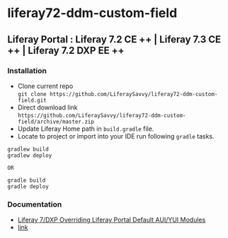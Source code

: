 # liferay72-ddm-custom-field
## Liferay Portal : Liferay 7.2 CE ++ |  Liferay 7.3 CE ++ | Liferay 7.2 DXP EE ++
### Installation
* Clone current repo    
`git clone https://github.com/LiferaySavvy/liferay72-ddm-custom-field.git` 
* Direct download link  
`https://github.com/LiferaySavvy/liferay72-ddm-custom-field/archive/master.zip`     
* Update Liferay Home path in `build.gradle` file. 
* Locate to project or import into your IDE run following `gradle` tasks.  

````
gradlew build
gradlew deploy

OR

gradle build
gradle deploy

````
### Documentation 
* [Liferay 7/DXP Overriding Liferay Portal Default AUI/YUI Modules](http://www.liferaysavvy.com/2020/03/liferay-7dxp-overriding-liferay-portal.html)
* [link](link)   
